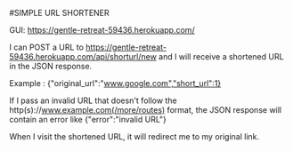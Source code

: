#SIMPLE URL SHORTENER

GUI: https://gentle-retreat-59436.herokuapp.com/

I can POST a URL to https://gentle-retreat-59436.herokuapp.com/api/shorturl/new and I will receive a shortened URL in the JSON response.

Example : {"original_url":"www.google.com","short_url":1}

If I pass an invalid URL that doesn't follow the http(s)://www.example.com(/more/routes) format, the JSON response will contain an error like {"error":"invalid URL"}

When I visit the shortened URL, it will redirect me to my original link.
